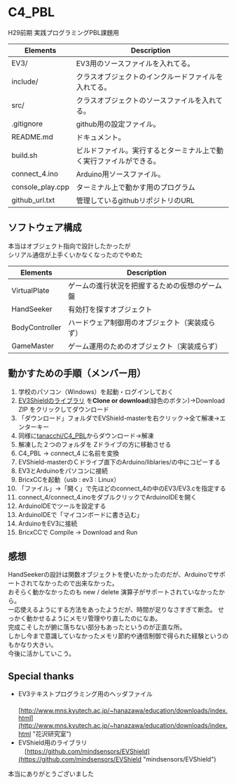 # C4_PBL

H29前期 実践プログラミングPBL課題用

Elements | Description
--- | ---
EV3/ | EV3用のソースファイルを入れてる。
include/ | クラスオブジェクトのインクルードファイルを入れてる。
src/ | クラスオブジェクトのソースファイルを入れてる。
.gitignore | github用の設定ファイル。
README.md | ドキュメント。
build.sh | ビルドファイル。実行するとターミナル上で動く実行ファイルができる。
connect_4.ino | Arduino用ソースファイル。
console_play.cpp | ターミナル上で動かす用のプログラム
github_url.txt | 管理しているgithubリポジトリのURL

## ソフトウェア構成
本当はオブジェクト指向で設計したかったが  
シリアル通信が上手くいかなくなったのでやめた

Elements | Description
--- | ---
VirtualPlate | ゲームの進行状況を把握するための仮想のゲーム盤
HandSeeker | 有効打を探すオブジェクト
BodyController | ハードウェア制御用のオブジェクト（実装成らず）
GameMaster | ゲーム運用のためのオブジェクト（実装成らず）

## 動かすための手順（メンバー用）

1. 学校のパソコン（Windows）を起動・ログインしておく
2. [EV3Shieldのライブラリ](https://github.com/mindsensors/EVShield "EV3Shiled") を**Clone or download**(緑色のボタン)→Download ZIP をクリックしてダウンロード
3. 「ダウンロード」フォルダでEVShield-masterを右クリック→全て解凍→エンターキー
4. 同様に[tanacchi/C4_PBL](https://github.com/tanacchi/C4_PBL "connect_4")からダウンロード→解凍
5. 解凍した２つのフォルダを Zドライブの方に移動させる
6. C4_PBL -> connect_4 に名前を変換
7. EVShield-masterのＣドライブ直下のArduino/liblaries/の中にコピーする
8. EV3とArduinoをパソコンに接続
9. BricxCCを起動（usb : ev3 : Linux）
10. 「ファイル」→「開く」で先ほどのconnect_4の中のEV3/EV3.cを指定する
11. connect_4/connect_4.inoをダブルクリックでArduinoIDEを開く
12. ArduinoIDEでツールを設定する
13. ArduinoIDEで「マイコンボードに書き込む」
14. ArduinoをEV3に接続
15. BricxCCで Compile -> Download and Run

## 感想
HandSeekerの設計は関数オブジェクトを使いたかったのだが、Arduinoでサポートされてなかったので出来なかった。  
おそらく動かなかったのも new / delete 演算子がサポートされていなかったから。  
一応使えるようにする方法をあったようだが、時間が足りなさすぎて断念。
せっかく動かせるようにメモリ管理やり直したのになあ。  
完成こそしたが腑に落ちない部分もあったというのが正直な所。  
しかし今まで意識していなかったメモリ節約や通信制御で得られた経験というのもかなり大きい。  
今後に活かしていこう。

## Special thanks
* EV3テキストプログラミング用のヘッダファイル  
　[http://www.mns.kyutech.ac.jp/~hanazawa/education/downloads/index.html](http://www.mns.kyutech.ac.jp/~hanazawa/education/downloads/index.html "花沢研究室")
* EVShield用のライブラリ  
　[https://github.com/mindsensors/EVShield](https://github.com/mindsensors/EVShield "mindsensors/EVShield")

本当にありがとうございました
